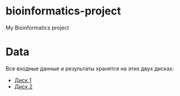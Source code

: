 # bioinformatics-project
My Bioinformatics project

# Data
Все входные данные и результаты хранятся на этих двух дисках:
+ [Диск 1](https://drive.google.com/drive/folders/1rPpQoxnD5I5c8rjcTnZNXJNRCykSyKmd?usp=sharing)
+ [Диск 2](https://drive.google.com/drive/folders/1f9j8_TV8seq5vaY7jbuJ7LYNxbRUEc3Q?usp=sharing)